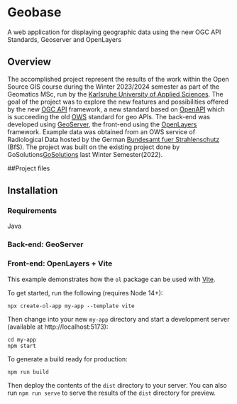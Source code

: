 # Geobase 
A web application for displaying geographic data using the new OGC API Standards, Geoserver and OpenLayers
## Overview
The accomplished project represent the results of the work within the Open Source GIS course during the Winter 2023/2024 semester as part of the Geomatics MSc, run by the [Karlsruhe University of Applied Sciences](https://www.h-ka.de/). The goal of the project was to explore the new features and possibilities offered by the new [OGC API](https://ogcapi.ogc.org/) framework, a new standard based on [OpenAPI](https://www.openapis.org/) which is succeeding the old [OWS](https://www.ogc.org/standards/owc) standard for geo APIs. The back-end was developed using [GeoServer](https://geoserver.org/), the front-end using the [OpenLayers](https://openlayers.org/) framework. Example data was obtained from an OWS service of Radiological Data hosted by the German [Bundesamt fuer Strahlenschutz](https://www.imis.bfs.de/geoportal/) (BfS). The project was built on the existing project done by GoSolutions[GoSolutions](https://github.com/HsKA-OSGIS-archive/GOSolutions/) last Winter Semester(2022). 

##Project files


## Installation 
### Requirements 
Java 
### Back-end: GeoServer
### Front-end: OpenLayers + Vite

This example demonstrates how the `ol` package can be used with [Vite](https://vitejs.dev/).

To get started, run the following (requires Node 14+):

    npx create-ol-app my-app --template vite

Then change into your new `my-app` directory and start a development server (available at http://localhost:5173):

    cd my-app
    npm start

To generate a build ready for production:

    npm run build

Then deploy the contents of the `dist` directory to your server.  You can also run `npm run serve` to serve the results of the `dist` directory for preview.
